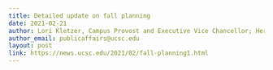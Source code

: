```yaml
---
title: Detailed update on fall planning
date: 2021-02-21
author: Lori Kletzer, Campus Provost and Executive Vice Chancellor; Herbie Lee, Vice Provost, Academic Affairs; Tracy Larrabee, chair Committee on Educational Policy; Yat Li, chair, Committee on Courses of Instruction; Don Smith, chair, Graduate Council
author_email: publicaffairs@ucsc.edu
layout: post
link: https://news.ucsc.edu/2021/02/fall-planning1.html
---
```

